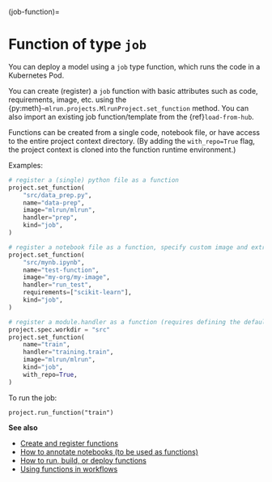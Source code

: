 (job-function)=
# Function of type `job`

You can deploy a model using a `job` type function, which runs the code in a Kubernetes Pod. 

You can create (register) a `job` function with basic attributes such as code, requirements, image, etc. using the 
{py:meth}`~mlrun.projects.MlrunProject.set_function` method.
You can also import an existing job function/template from the {ref}`load-from-hub`.

Functions can be created from a single code, notebook file, or have access to the entire project context directory. 
(By adding the `with_repo=True` flag, the project context is cloned into the function runtime environment.) 

Examples:


```python
# register a (single) python file as a function
project.set_function(
    "src/data_prep.py",
    name="data-prep",
    image="mlrun/mlrun",
    handler="prep",
    kind="job",
)

# register a notebook file as a function, specify custom image and extra requirements
project.set_function(
    "src/mynb.ipynb",
    name="test-function",
    image="my-org/my-image",
    handler="run_test",
    requirements=["scikit-learn"],
    kind="job",
)

# register a module.handler as a function (requires defining the default sources/work dir, if it's not root)
project.spec.workdir = "src"
project.set_function(
    name="train",
    handler="training.train",
    image="mlrun/mlrun",
    kind="job",
    with_repo=True,
)
```

To run the job:
```
project.run_function("train")
```

**See also**
- [Create and register functions](../runtimes/create-and-use-functions.html)
- [How to annotate notebooks (to be used as functions)](../runtimes/mlrun_code_annotations.html)
- [How to run, build, or deploy functions](../projects/run-build-deploy.html)
- [Using functions in workflows](../projects/build-run-workflows-pipelines.html)